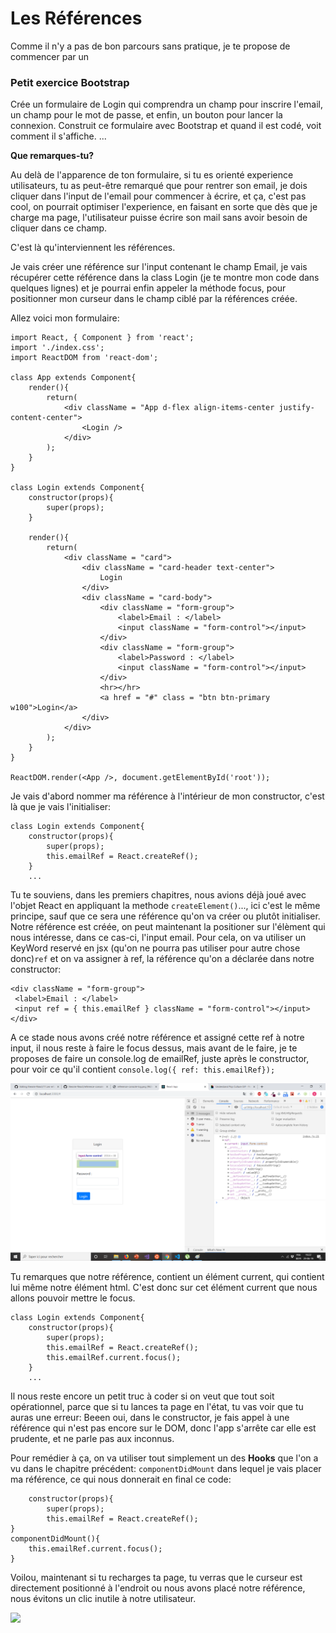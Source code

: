 <h1>Les Références</h1>
Comme il n'y a pas de bon parcours sans pratique, je te propose de commencer par un

<h3>Petit exercice Bootstrap</h3>

Crée un formulaire de Login qui comprendra un champ pour inscrire l'email, un champ pour le mot de passe, et enfin, un bouton pour lancer la connexion.
Construit ce formulaire avec Bootstrap et quand il est codé, voit comment il s'affiche.
...

<strong>Que remarques-tu?</strong>
<p>Au delà de l'apparence de ton formulaire, si tu es orienté experience utilisateurs, tu as peut-être remarqué que pour rentrer son email, je dois cliquer dans l'input de l'email pour commencer à écrire, et ça, c'est pas cool, on pourrait optimiser l'experience, en faisant en sorte que dès que je charge ma page, l'utilisateur puisse écrire son mail sans avoir besoin de cliquer dans ce champ.</p>
C'est là qu'interviennent les références.

Je vais créer une référence sur l'input contenant le champ Email, je vais récupérer cette référence dans la class Login (je te montre mon code dans quelques lignes) et je pourrai enfin appeler la méthode focus, pour positionner mon curseur dans le champ ciblé par la références créée.

Allez voici mon formulaire:

```
import React, { Component } from 'react';
import './index.css';
import ReactDOM from 'react-dom';

class App extends Component{
    render(){
        return(
            <div className = "App d-flex align-items-center justify-content-center">
                <Login />
            </div>
        );
    }
}

class Login extends Component{
    constructor(props){
        super(props);
    }

    render(){
        return(
            <div className = "card">
                <div className = "card-header text-center">
                    Login
                </div>
                <div className = "card-body">
                    <div className = "form-group">
                        <label>Email : </label>
                        <input className = "form-control"></input>
                    </div>
                    <div className = "form-group">
                        <label>Password : </label>
                        <input className = "form-control"></input>
                    </div>
                    <hr></hr>
                    <a href = "#" class = "btn btn-primary w100">Login</a>
                </div>
            </div>
        );
    }
}

ReactDOM.render(<App />, document.getElementById('root'));
```

Je vais d'abord nommer ma référence à l'intérieur de mon constructor, c'est là que je vais l'initialiser:

```
class Login extends Component{
    constructor(props){
        super(props);
        this.emailRef = React.createRef();
    }
    ...
```
    
 Tu te souviens, dans les premiers chapitres, nous avions déjà joué avec l'objet React en appliquant la methode ```createElement()```..., ici c'est le même principe, sauf que ce sera une référence qu'on va créer ou plutôt initialiser.
 Notre référence est créée, on peut maintenant la positioner sur l'élèment qui nous intéresse, dans ce cas-ci, l'input email. Pour cela, on va utiliser un KeyWord reservé en jsx (qu'on ne pourra pas utiliser pour autre chose donc)```ref``` et on va assigner à ref, la référence qu'on a déclarée dans notre constructor:
 
 ```
 <div className = "form-group">
  <label>Email : </label>
  <input ref = { this.emailRef } className = "form-control"></input>
</div>
```
A ce stade nous avons créé notre référence et assigné cette ref à notre input, il nous reste à faire le focus dessus, mais avant de le faire, je te proposes de faire un console.log de emailRef, juste après le constructor, pour voir ce qu'il contient ```console.log({ ref: this.emailRef});```

<img src = "https://raw.githubusercontent.com/GuyVil1/theorie-React/master/reference-console-log2.png" />

Tu remarques que notre référence, contient un élément current, qui contient lui même notre élément html. 
C'est donc sur cet élément current que nous allons pouvoir mettre le focus.

```
class Login extends Component{
    constructor(props){
        super(props);
        this.emailRef = React.createRef();
        this.emailRef.current.focus();
    }
    ...
```
Il nous reste encore un petit truc à coder si on veut que tout soit opérationnel, parce que si tu lances ta page en l'état, tu vas voir que tu auras une erreur:
Beeen oui, dans le constructor, je fais appel à une référence qui n'est pas encore sur le DOM, donc l'app s'arrête car elle est prudente, et ne parle pas aux inconnus.

Pour remédier à ça, on va utiliser tout simplement un des <strong>Hooks</strong> que l'on a vu dans le chapitre précédent:
```componentDidMount``` dans lequel je vais placer ma référence, ce qui nous donnerait en final ce code:

```
    constructor(props){
        super(props);
        this.emailRef = React.createRef();
}
componentDidMount(){
    this.emailRef.current.focus();
}
```

Voilou, maintenant si tu recharges ta page, tu verras que le curseur est directement positionné à l'endroit ou nous avons placé notre référence, nous évitons un clic inutile à notre utilisateur.

<img src = "https://media.giphy.com/media/tnYri4n2Frnig/giphy.gif" />

